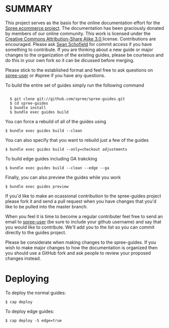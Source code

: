 SUMMARY
=======

This project serves as the basis for the online documentation effort for the [Spree ecommerce project](http://spreecommerce.com).  The documentation has been graciously donated by members of our online community.  This work is licensed under the [Creative Commons Attribution-Share Alike 3.0 ](http://creativecommons.org/licenses/by-sa/3.0/) license.  Contributions are encouraged.  Please ask [Sean Schofield](http://github.com/schof) for commit access if you have something to contribute.  If you are thinking about a new guide or major changes to the organization of the existing guides, please be courteous and do this in your own fork so it can be dicussed before merging.

Please stick to the established format and feel free to ask questions on [spree-user](http://groups.google.com/group/spree-user) or #spree if you have any questions.

To build the entire set of guides simply run the following command

<pre><code>
  $ git clone git://github.com/spree/spree-guides.git
  $ cd spree-guides
  $ bundle install
  $ bundle exec guides build
</code></pre>

You can force a rebuild of all of the guides using

```
$ bundle exec guides build --clean
```

You can also specify that you want to rebuild just a few of the guides

```
$ bundle exec guides build --only=checkout adjustments
```

To build edge guides including GA trakcking

```
$ bundle exec guides build --clean --edge --ga
```

Finally, you can also preview the guides while you work

```
$ bundle exec guides preview
```

If you'd like to make an ocassional contribution to the spree-guides project please fork it and send a pull request when you have changes that you'd like to be pulled into the master branch.

When you feel it is time to become a regular contributer feel free to send an email to [spree-user](http://groups.google.com/group/spree-user) (be sure to include your github username) and say that you would like to contribute.  We'll add you to the list so you can commit directly to the guides project.

Please be considerate when making changes to the spree-guides.  If you wish to make major changes to how the documentation is organized then you should use a GitHub fork and ask people to review your proposed changes instead.


Deploying
=========

To deploy the normal guides:

```
$ cap deploy

```

To deploy edge guides:

```
$ cap deploy -S edge=true

```


